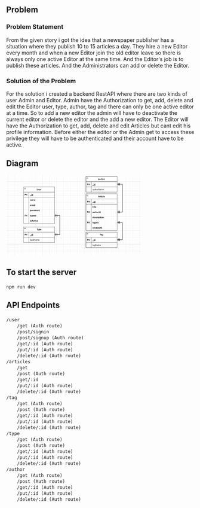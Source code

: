 ## Problem

### Problem Statement

From the given story i got the idea that a newspaper publisher has a situation where they publish 10 to 15 articles a day. They hire a new Editor every month and when a new Editor join the old editor leave so there is always only one active Editor at the same time. And the Editor's job is to publish these articles. And the Administrators can add or delete the Editor.

### Solution of the Problem

For the solution i created a backend RestAPI where there are two kinds of user Admin and Editor. Admin have the Authorization to get, add, delete and edit the Editor user, type, author, tag and there can only be one active editor at a time. So to add a new editor the admin will have to deactivate the current editor or delete the editor and the add a new editor. The Editor will have the Authorization to get, add, delete and edit Articles but cant edit his profile information. Before either the editor or the Admin get to access these privilege they will have to be authenticated and their account have to be active.

## Diagram

 <img alt="diagram" src="https://raw.githubusercontent.com/Ulrich-Tonmoy/assignments/main/newspaper-api/Diagram.png" width="360px"/>

## To start the server

    npm run dev

## API Endpoints

    /user
        /get (Auth route)
        /post/signin
        /post/signup (Auth route)
        /get/:id (Auth route)
        /put/:id (Auth route)
        /delete/:id (Auth route)
    /articles
        /get
        /post (Auth route)
        /get/:id
        /put/:id (Auth route)
        /delete/:id (Auth route)
    /tag
        /get (Auth route)
        /post (Auth route)
        /get/:id (Auth route)
        /put/:id (Auth route)
        /delete/:id (Auth route)
    /type
        /get (Auth route)
        /post (Auth route)
        /get/:id (Auth route)
        /put/:id (Auth route)
        /delete/:id (Auth route)
    /author
        /get (Auth route)
        /post (Auth route)
        /get/:id (Auth route)
        /put/:id (Auth route)
        /delete/:id (Auth route)
